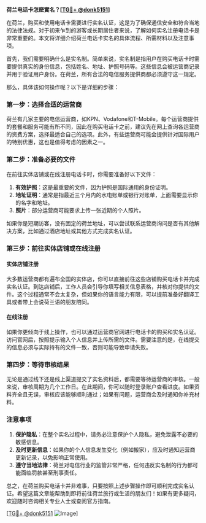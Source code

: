**荷兰电话卡怎麽實名？[[TG💪+ @donk5151](https://t.me/s/donk5151)]**

在荷兰，购买和使用电话卡需要进行实名认证，这是为了确保通信安全和符合当地的法律法规。对于初来乍到的游客或长期居住者来说，了解如何实名注册电话卡是非常重要的。本文将详细介绍荷兰电话卡实名的具体流程、所需材料以及注意事项。

首先，我们需要明确什么是实名制。简单来说，实名制是指用户在购买电话卡时需要提供真实的身份信息，包括姓名、地址、护照号码等。这些信息会被运营商记录并用于验证用户身份。在荷兰，所有合法的电信服务提供商都必须遵守这一规定。

那么，具体该如何操作呢？以下是详细的步骤：

### 第一步：选择合适的运营商

荷兰有几家主要的电信运营商，如KPN、Vodafone和T-Mobile。每个运营商提供的套餐和服务可能有所不同，因此在购买电话卡之前，建议先在网上查询各运营商的资费方案，选择最适合自己的选项。此外，有些运营商可能会提供针对国际用户的特别优惠，这也是值得考虑的因素之一。

### 第二步：准备必要的文件

在前往实体店铺或在线注册电话卡时，你需要准备好以下文件：

1. **有效护照**：这是最重要的文件，因为护照是国际通用的身份证明。
2. **地址证明**：通常是指最近三个月内的水电账单或银行对账单，上面需要显示你的名字和地址。
3. **照片**：部分运营商可能要求上传一张近期的个人照片。

如果你是短期访客，没有固定的荷兰地址，可以尝试联系运营商询问是否有其他解决方案，比如通过酒店地址或其他方式完成实名认证。

### 第三步：前往实体店铺或在线注册

#### 实体店铺注册

大多数运营商都有遍布全国的实体店，你可以直接前往这些店铺购买电话卡并完成实名认证。到达店铺后，工作人员会引导你填写相关信息表格，并核对你提供的文件。这个过程通常不会太复杂，但如果你的语言能力有限，可以提前准备好翻译工具或者带上会说荷兰语的朋友陪同。

#### 在线注册

如果你更倾向于线上操作，也可以通过运营商官网进行电话卡的购买和实名认证。访问官网后，按照提示输入个人信息并上传所需的文件。需要注意的是，在线提交的信息必须与实际持有的文件一致，否则可能导致申请失败。

### 第四步：等待审核结果

无论是通过线下还是线上渠道提交了实名资料后，都需要等待运营商的审核。一般来说，审核周期为几个工作日。在此期间，你可以随时登录账户查看进度。如果资料齐全且无误，审核应该能够顺利通过；如果有问题，运营商会及时通知你补充材料。

### 注意事项

1. **保护隐私**：在整个实名过程中，请务必注意保护个人隐私，避免泄露不必要的敏感信息。
2. **及时更新信息**：如果你的个人信息发生变化（例如搬家），应及时通知运营商更新记录，以免影响正常使用。
3. **遵守当地法律**：荷兰对电信行业的监管非常严格，任何违反实名制的行为都可能面临罚款甚至刑事责任。

总之，在荷兰购买电话卡并非难事，只要按照上述步骤操作即可顺利完成实名认证。希望这篇文章能帮助到即将前往荷兰旅行或生活的朋友们！如果有更多疑问，欢迎随时咨询相关专业人士或查阅官方指南。

[[TG💪+ @donk5151](https://t.me/s/donk5151) ![Image](https://i.postimg.cc/rwNCRYN7/Snipaste-2025-04-30-17-27-05.png)]